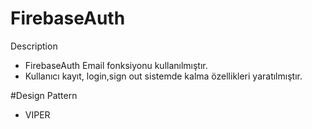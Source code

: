 # FirebaseAuth



Description
- FirebaseAuth Email fonksiyonu kullanılmıştır.
- Kullanıcı kayıt, login,sign out sistemde kalma özellikleri yaratılmıştır.


#Design Pattern
- VIPER

